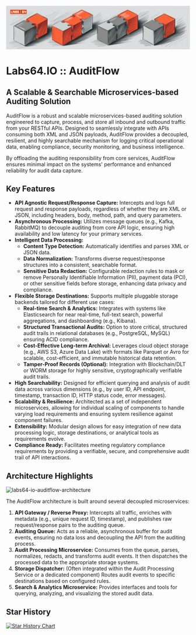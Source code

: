 <p align="center"><img src="https://raw.githubusercontent.com/Labs64/.github/refs/heads/master/assets/labs64-io-ecosystem.png"></p>

# Labs64.IO :: AuditFlow
## A Scalable & Searchable Microservices-based Auditing Solution

AuditFlow is a robust and scalable microservices-based auditing solution engineered to capture, process, and store all inbound and outbound traffic from your RESTful APIs. Designed to seamlessly integrate with APIs consuming both XML and JSON payloads, AuditFlow provides a decoupled, resilient, and highly searchable mechanism for logging critical operational data, enabling compliance, security monitoring, and business intelligence.

By offloading the auditing responsibility from core services, AuditFlow ensures minimal impact on the systems' performance and enhanced reliability for audit data capture.

## Key Features

* **API Agnostic Request/Response Capture:** Intercepts and logs full request and response payloads, regardless of whether they are XML or JSON, including headers, body, method, path, and query parameters.
* **Asynchronous Processing:** Utilizes message queues (e.g., Kafka, RabbitMQ) to decouple auditing from core API logic, ensuring high availability and low latency for your primary services.
* **Intelligent Data Processing:**
    * **Content Type Detection:** Automatically identifies and parses XML or JSON data.
    * **Data Normalization:** Transforms diverse request/response structures into a consistent, searchable format.
    * **Sensitive Data Redaction:** Configurable redaction rules to mask or remove Personally Identifiable Information (PII), payment data (PCI), or other sensitive fields before storage, enhancing data privacy and compliance.
* **Flexible Storage Destinations:** Supports multiple pluggable storage backends tailored for different use cases:
    * **Real-time Search & Analytics:** Integrates with systems like Elasticsearch for near real-time, full-text search, powerful aggregations, and dashboarding (e.g., Kibana).
    * **Structured Transactional Audits:** Option to store critical, structured audit trails in relational databases (e.g., PostgreSQL, MySQL) ensuring ACID compliance.
    * **Cost-Effective Long-term Archival:** Leverages cloud object storage (e.g., AWS S3, Azure Data Lake) with formats like Parquet or Avro for scalable, cost-efficient, and immutable historical data retention.
    * **Tamper-Proof Records (Optional):** Integration with Blockchain/DLT or WORM storage for highly sensitive, cryptographically verifiable audit trails.
* **High Searchability:** Designed for efficient querying and analysis of audit data across various dimensions (e.g., by user ID, API endpoint, timestamp, transaction ID, HTTP status code, error messages).
* **Scalability & Resilience:** Architected as a set of independent microservices, allowing for individual scaling of components to handle varying load requirements and ensuring system resilience against component failures.
* **Extensibility:** Modular design allows for easy integration of new data processing logic, storage destinations, or analytical tools as requirements evolve.
* **Compliance Ready:** Facilitates meeting regulatory compliance requirements by providing a verifiable, secure, and comprehensive audit trail of API interactions.

## Architecture Highlights

![labs64-io-auditflow-architecture](https://github.com/user-attachments/assets/ca5f0c0e-81dc-439d-a855-95ebc2fc50ed)

The AuditFlow architecture is built around several decoupled microservices:

1.  **API Gateway / Reverse Proxy:** Intercepts all traffic, enriches with metadata (e.g., unique request ID, timestamp), and publishes raw request/response pairs to the auditing queue.
2.  **Auditing Queue:** Acts as a reliable, asynchronous buffer for audit events, ensuring no data loss and decoupling the API from the auditing process.
3.  **Audit Processing Microservice:** Consumes from the queue, parses, normalizes, redacts, and transforms audit events. It then dispatches the processed data to the appropriate storage systems.
4.  **Storage Dispatcher:** (Often integrated within the Audit Processing Service or a dedicated component) Routes audit events to specific destinations based on configured rules.
5.  **Search & Analytics Microservice:** Provides interfaces and tools for querying, analyzing, and visualizing the stored audit data.

## Star History

[![Star History Chart](https://api.star-history.com/svg?repos=Labs64/labs64.io-auditflow&type=Date)](https://www.star-history.com/#Labs64/labs64.io-auditflow&Date)

